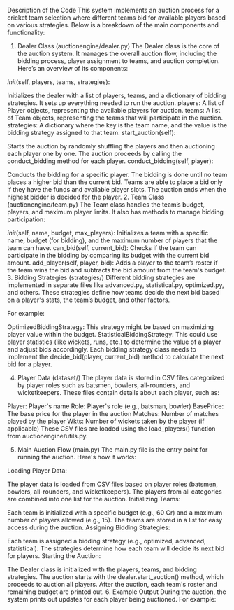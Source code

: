 Description of the Code
This system implements an auction process for a cricket team selection where different teams bid for available players based on various strategies. Below is a breakdown of the main components and functionality:

1. Dealer Class (auctionengine/dealer.py)
The Dealer class is the core of the auction system. It manages the overall auction flow, including the bidding process, player assignment to teams, and auction completion. Here’s an overview of its components:

_init_(self, players, teams, strategies):

Initializes the dealer with a list of players, teams, and a dictionary of bidding strategies. It sets up everything needed to run the auction.
players: A list of Player objects, representing the available players for auction.
teams: A list of Team objects, representing the teams that will participate in the auction.
strategies: A dictionary where the key is the team name, and the value is the bidding strategy assigned to that team.
start_auction(self):

Starts the auction by randomly shuffling the players and then auctioning each player one by one.
The auction proceeds by calling the conduct_bidding method for each player.
conduct_bidding(self, player):

Conducts the bidding for a specific player.
The bidding is done until no team places a higher bid than the current bid.
Teams are able to place a bid only if they have the funds and available player slots.
The auction ends when the highest bidder is decided for the player.
2. Team Class (auctionengine/team.py)
The Team class handles the team’s budget, players, and maximum player limits. It also has methods to manage bidding participation:

_init_(self, name, budget, max_players):
Initializes a team with a specific name, budget (for bidding), and the maximum number of players that the team can have.
can_bid(self, current_bid):
Checks if the team can participate in the bidding by comparing its budget with the current bid amount.
add_player(self, player, bid):
Adds a player to the team’s roster if the team wins the bid and subtracts the bid amount from the team's budget.
3. Bidding Strategies (strategies/)
Different bidding strategies are implemented in separate files like advanced.py, statistical.py, optimized.py, and others. These strategies define how teams decide the next bid based on a player's stats, the team’s budget, and other factors.

For example:

OptimizedBiddingStrategy: This strategy might be based on maximizing player value within the budget.
StatisticalBiddingStrategy: This could use player statistics (like wickets, runs, etc.) to determine the value of a player and adjust bids accordingly.
Each bidding strategy class needs to implement the decide_bid(player, current_bid) method to calculate the next bid for a player.

4. Player Data (dataset/)
The player data is stored in CSV files categorized by player roles such as batsmen, bowlers, all-rounders, and wicketkeepers. These files contain details about each player, such as:

Player: Player's name
Role: Player's role (e.g., batsman, bowler)
BasePrice: The base price for the player in the auction
Matches: Number of matches played by the player
Wkts: Number of wickets taken by the player (if applicable)
These CSV files are loaded using the load_players() function from auctionengine/utils.py.

5. Main Auction Flow (main.py)
The main.py file is the entry point for running the auction. Here's how it works:

Loading Player Data:

The player data is loaded from CSV files based on player roles (batsmen, bowlers, all-rounders, and wicketkeepers).
The players from all categories are combined into one list for the auction.
Initializing Teams:

Each team is initialized with a specific budget (e.g., 60 Cr) and a maximum number of players allowed (e.g., 15).
The teams are stored in a list for easy access during the auction.
Assigning Bidding Strategies:

Each team is assigned a bidding strategy (e.g., optimized, advanced, statistical). The strategies determine how each team will decide its next bid for players.
Starting the Auction:

The Dealer class is initialized with the players, teams, and bidding strategies.
The auction starts with the dealer.start_auction() method, which proceeds to auction all players.
After the auction, each team's roster and remaining budget are printed out.
6. Example Output
During the auction, the system prints out updates for each player being auctioned. For example:

